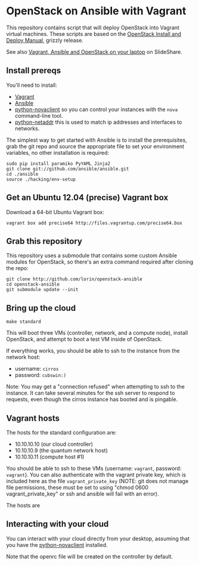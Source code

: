 # OpenStack on Ansible with Vagrant

This repository contains script that will deploy OpenStack into Vagrant virtual
machines. These scripts are based on the [OpenStack Install and Deploy
Manual](http://docs.openstack.org/grizzly/openstack-compute/install/apt/content/),
grizzly release.

See also [Vagrant, Ansible and OpenStack on your laptop](http://www.slideshare.net/lorinh/vagrant-ansible-and-openstack-on-your-laptop)
on SlideShare.

## Install prereqs

You'll need to install:

 * [Vagrant](http://vagrantup.com)
 * [Ansible](http://ansible.github.com)
 * [python-novaclient](http://pypi.python.org/pypi/python-novaclient/)
    so you can control your instances with the `nova` command-line tool.
 * [python-netaddr](https://pypi.python.org/pypi/netaddr/)
    this is used to match ip addresses and interfaces to networks.

The simplest way to get started with Ansible is to install the prerequisites,
grab the git repo and source the appropriate file to set your environment
variables, no other installation is required:

	sudo pip install paramiko PyYAML Jinja2
	git clone git://github.com/ansible/ansible.git
	cd ./ansible
	source ./hacking/env-setup

## Get an Ubuntu 12.04 (precise) Vagrant box

Download a 64-bit Ubuntu Vagrant box:

	vagrant box add precise64 http://files.vagrantup.com/precise64.box

## Grab this repository

This repository uses a submodule that contains some custom Ansible modules for
OpenStack, so there's an extra command required after cloning the repo:

    git clone http://github.com/lorin/openstack-ansible
    cd openstack-ansible
    git submodule update --init

## Bring up the cloud

    make standard

This will boot three VMs (controller, network, and a compute node), install
OpenStack, and attempt to boot a test VM inside of OpenStack.

If everything works, you should be able to ssh to the instance from the 
network host:

 * username: `cirros`
 * password: `cubswin:)`

Note: You may get a "connection refused" when attempting to ssh to the instance.
It can take several minutes for the ssh server to respond to requests, even
though the cirros instance has booted and is pingable.

## Vagrant hosts

The hosts for the standard configuration are:

 * 10.10.10.10 (our cloud controller)
 * 10.10.10.9 (the quantum network host)
 * 10.10.10.11 (compute host #1)

You should be able to ssh to these VMs (username: `vagrant`, password:
`vagrant`). You can also authenticate  with the vagrant private key, which is
included here as the file `vagrant_private_key` (NOTE: git does not manage file
permissions, these must be set to using "chmod 0600 vagrant_private_key" or ssh
and ansible will fail with an error).

The hosts are 

## Interacting with your cloud

You can interact with your cloud directly from your desktop, assuming that you
have the [python-novaclient](http://pypi.python.org/pypi/python-novaclient/)
installed.

Note that the openrc file will be created on the controller by default.
